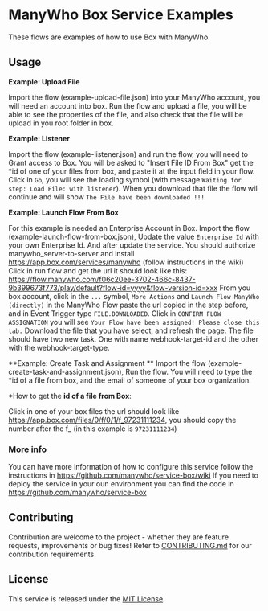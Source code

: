 ManyWho Box Service Examples
============================

These flows are examples of how to use Box with ManyWho.

## Usage

**Example: Upload File**

Import the flow (example-upload-file.json) into your ManyWho account, you will need an account into box.
Run the flow and upload a file, you will be able to see the properties of the file, and also check that the file will be upload in you root folder in box.

**Example: Listener**

Import the flow (example-listener.json) and run the flow, you will need to Grant access to Box.
You will be asked to "Insert File ID From Box" get the *id of one of your files from box, and paste it at the input field in your flow.
Click in `Go`, you will see the loading symbol (with message `Waiting for step: Load File: with listener`). When you download that file the flow will continue and will show `The File have been downloaded !!!`

**Example: Launch Flow From Box**

For this example is needed an Enterprise Account in Box.
Import the flow (example-launch-flow-from-box.json), Update the value `Enterprise Id` with your own Enterprise Id. And after update the service.
You should authorize manywho_server-to-server and install https://app.box.com/services/manywho (follow instructions in the wiki)
Click in run flow and get the url it should look like this: https://flow.manywho.com/f06c20ee-3702-466c-8437-9b399673f773/play/default?flow-id=yyyy&flow-version-id=xxx
From you box account, click in the `...` symbol, `More Actions` and `Launch Flow ManyWho (directly)` in the ManyWho Flow paste the url copied in the step before, and in Event Trigger type `FILE.DOWNLOADED`.
Click in `CONFIRM FLOW ASSIGNATION` you will see  `Your Flow have been assigned! Please close this tab.`
Download the file that you have select, and refresh the page. The file should have two new task. One with name webhook-target-id and the other with the webhook-target-type.

**Example: Create Task and Assignment **
Import the flow (example-create-task-and-assignment.json), Run the flow.
You will need to type the *id of a file from box, and the email of someone of your box organization.

*How to get the **id of a file from Box**: 

Click in one of your box files the url should look like https://app.box.com/files/0/f/0/1/f_97231111234, you should copy the number after the f_ (in this example is `97231111234`)

### More info

You can have more information of how to configure this service follow the instructions in https://github.com/manywho/service-box/wiki
If you need to deploy the service in your oun environment you can find the code in https://github.com/manywho/service-box

## Contributing

Contribution are welcome to the project - whether they are feature requests, improvements or bug fixes! Refer to 
[CONTRIBUTING.md](CONTRIBUTING.md) for our contribution requirements.

## License

This service is released under the [MIT License](http://opensource.org/licenses/mit-license.php).
